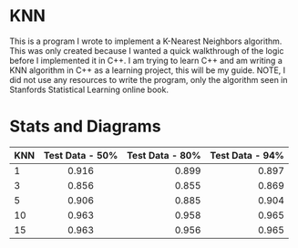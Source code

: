 # KNN
This is a program I wrote to implement a K-Nearest Neighbors algorithm. This was only created because I wanted a quick walkthrough of the logic before I implemented it in C++. I am trying to learn C++ and am writing a KNN algorithm in C++ as a learning project, this will be my guide. NOTE, I did not use any resources to write the program, only the algorithm seen in Stanfords Statistical Learning online book. 

# Stats and Diagrams
| KNN        | Test Data - 50% | Test Data - 80% |Test Data - 94% |
| ------------- |:-------------:| -----:|-----:|
| 1	|0.916|	0.899|	0.897|
3	|0.856|	0.855|	0.869|
5	|0.906|	0.885|	0.904|
10	|0.963|	0.958|	0.965|
15	|0.963|	0.956|	0.965|
